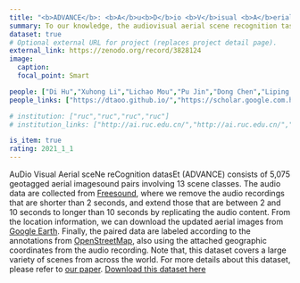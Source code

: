 ```yaml
---
title: "<b>ADVANCE</b>: <b>A</b>u<b>D</b>io <b>V</b>isual <b>A</b>erial sce<b>N</b>e re<b>C</b>ognition datas<b>E</b>t"
summary: To our knowledge, the audiovisual aerial scene recognition task has not been explored before. For further facilitating the research in this field, we construct a new dataset, with high-quality images and scene labels, named as ADVANCE, which in summary contains 5075 pairs of aerial images and sounds, classified into 13 classes.
dataset: true
# Optional external URL for project (replaces project detail page).
external_link: https://zenodo.org/record/3828124
image:
  caption: 
  focal_point: Smart

people: ["Di Hu","Xuhong Li","Lichao Mou","Pu Jin","Dong Chen","Liping Jing","Xiao Xiang Zhu","Dejing Dou"]
people_links: ["https://dtaoo.github.io/","https://scholar.google.com.hk/citations?hl=en&user=giQLiacAAAAJ","https://scholar.google.com/citations?user=7k8GAaEAAAAJ&hl=zh-CN","https://www.asg.ed.tum.de/en/sipeo/team/pu-jin/","https://www.researchgate.net/profile/Dong-Chen-15","https://scholar.google.com.hk/citations?user=zStEDu4AAAAJ&hl=zh-CN","https://scholar.google.com/citations?user=CNakdIgAAAAJ&hl=en","https://scholar.google.ca/citations?user=qBHsQ04AAAAJ&hl=en"]

# institution: ["ruc","ruc","ruc","ruc"]
# institution_links: ["http://ai.ruc.edu.cn/","http://ai.ruc.edu.cn/","http://ai.ruc.edu.cn/","http://ai.ruc.edu.cn/"]

is_item: true
rating: 2021_1_1
---
```

AuDio Visual Aerial sceNe reCognition datasEt (ADVANCE) consists of 5,075 geotagged aerial imagesound pairs involving 13 scene classes. The audio data are collected from [Freesound](https://freesound.org/browse/geotags/), where we remove the audio recordings that are shorter than 2 seconds, and extend those that are between 2 and 10 seconds to longer than 10 seconds by replicating the audio content. From the location information, we can download the updated aerial images from [Google Earth](https://earthengine.google.com/). Finally, the paired data are labeled according to the annotations from [OpenStreetMap](https://www.openstreetmap.org/), also using the attached geographic coordinates from the audio recording. Note that, this dataset covers a large variety of scenes from across the world. For more details about this dataset, please refer to [our paper](https://arxiv.org/pdf/2005.08449.pdf). [Download this dataset here](https://zenodo.org/record/3828124)